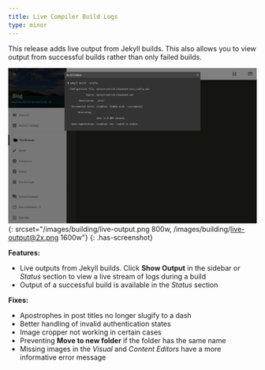 ```yaml
---
title: Live Compiler Build Logs
type: minor
---
```



This release adds live output from Jekyll builds. This also allows you to view output from successful builds rather than only failed builds.

![View the live output from any build](/images/building/live-output.png){: srcset="/images/building/live-output.png 800w, /images/building/live-output@2x.png 1600w"}
{: .has-screenshot}

**Features:**

* Live outputs from Jekyll builds. Click **Show Output** in the sidebar or *Status* section to view a live stream of logs during a build
* Output of a successful build is available in the *Status* section


**Fixes:**

* Apostrophes in post titles no longer slugify to a dash
* Better handling of invalid authentication states
* Image cropper not working in certain cases
* Preventing **Move to new folder** if the folder has the same name
* Missing images in the *Visual* and *Content Editors* have a more informative error message